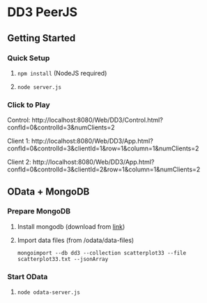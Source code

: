 # DD3 PeerJS 

## Getting Started

### Quick Setup

1. `npm install` (NodeJS required)

2. `node server.js`

### Click to Play

Control: http://localhost:8080/Web/DD3/Control.html?confId=0&controlId=3&numClients=2 

Client 1: http://localhost:8080/Web/DD3/App.html?confId=0&controlId=3&clientId=1&row=1&column=1&numClients=2 

Client 2: http://localhost:8080/Web/DD3/App.html?confId=0&controlId=3&clientId=2&row=1&column=1&numClients=2

## OData + MongoDB

### Prepare MongoDB

1. Install mongodb (download from [link](https://www.mongodb.com/download-center#community))

2. Import data files (from /odata/data-files)
    
    `mongoimport --db dd3 --collection scatterplot33 --file scatterplot33.txt --jsonArray`

### Start OData

1. `node odata-server.js`